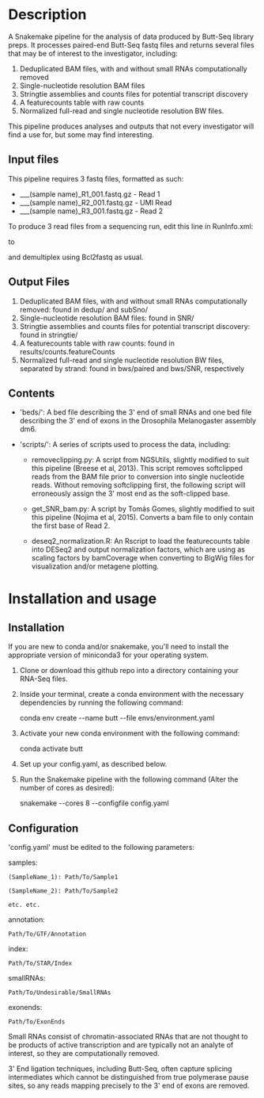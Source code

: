 # Description

A Snakemake pipeline for the analysis of data produced by Butt-Seq library preps. It processes paired-end Butt-Seq fastq files and returns several files that may be of interest to the investigator, including:

1. Deduplicated BAM files, with and without small RNAs computationally removed
2. Single-nucleotide resolution BAM files
3. Stringtie assemblies and counts files for potential transcript discovery
4. A featurecounts table with raw counts
5. Normalized full-read and single nucleotide resolution BW files. 

This pipeline produces analyses and outputs that not every investigator will find a use for, but some may find interesting.

## Input files

This pipeline requires 3 fastq files, formatted as such:

* ___(sample name)_R1_001.fastq.gz - Read 1
* ___(sample name)_R2_001.fastq.gz - UMI Read
* ___(sample name)_R3_001.fastq.gz - Read 2

To produce 3 read files from a sequencing run, edit this line in RunInfo.xml:

<Read Number="2" NumCycles="8" IsIndexedRead="Y" />

to 

<Read Number="2" NumCycles="8" IsIndexedRead="N" />

and demultiplex using Bcl2fastq as usual. 

## Output Files

1. Deduplicated BAM files, with and without small RNAs computationally removed: found in dedup/ and subSno/
2. Single-nucleotide resolution BAM files: found in SNR/
3. Stringtie assemblies and counts files for potential transcript discovery: found in stringtie/
4. A featurecounts table with raw counts: found in results/counts.featureCounts
5. Normalized full-read and single nucleotide resolution BW files, separated by strand: found in bws/paired and bws/SNR, respectively

## Contents 

- 'beds/': A bed file describing the 3' end of small RNAs and one bed file describing the 3' end of exons in the Drosophila Melanogaster assembly dm6. 

- 'scripts/': A series of scripts used to process the data, including:

    - removeclipping.py: A script from NGSUtils, slightly modified to suit this pipeline (Breese et al, 2013). This script removes softclipped reads from the BAM file prior to conversion into single nucleotide reads. Without removing softclipping first, the following script will erroneously assign the 3' most end as the soft-clipped base. 

    - get_SNR_bam.py: A script by Tomás Gomes, slightly modified to suit this pipeline (Nojima et al, 2015). Converts a bam file to only contain the first base of Read 2. 

    - deseq2_normalization.R: An Rscript to load the featurecounts table into DESeq2 and output normalization factors, which are using as scaling factors by bamCoverage when converting to BigWig files for visualization and/or metagene plotting.  

# Installation and usage

## Installation

If you are new to conda and/or snakemake, you'll need to install the appropriate version of miniconda3 for your operating system. 

1. Clone or download this github repo into a directory containing your RNA-Seq files. 
2. Inside your terminal, create a conda environment with the necessary dependencies by running the following command:


    conda env create --name butt --file envs/environment.yaml


3. Activate your new conda environment with the following command:


    conda activate butt


4. Set up your config.yaml, as described below.

5. Run the Snakemake pipeline with the following command (Alter the number of cores as desired):


    snakemake --cores 8 --configfile config.yaml


## Configuration

'config.yaml' must be edited to the following parameters:

samples:

    (SampleName_1): Path/To/Sample1
    
    (SampleName_2): Path/To/Sample2
    
    etc. etc.
    
annotation:

    Path/To/GTF/Annotation
    
index:

    Path/To/STAR/Index
    
smallRNAs:

    Path/To/Undesirable/SmallRNAs
    
exonends:

    Path/To/ExonEnds
    

Small RNAs consist of chromatin-associated RNAs that are not thought to be products of active transcription and are typically not an analyte of interest, so they are computationally removed. 

3' End ligation techniques, including Butt-Seq, often capture splicing intermediates which cannot be distinguished from true polymerase pause sites, so any reads mapping precisely to the 3' end of exons are removed. 
